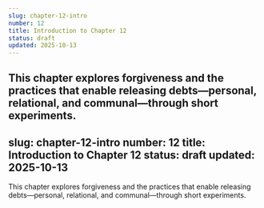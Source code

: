 ```yaml
---
slug: chapter-12-intro
number: 12
title: Introduction to Chapter 12
status: draft
updated: 2025-10-13
---
```


This chapter explores forgiveness and the practices that enable releasing debts—personal, relational, and communal—through short experiments.
---
slug: chapter-12-intro
number: 12
title: Introduction to Chapter 12
status: draft
updated: 2025-10-13
---

This chapter explores forgiveness and the practices that enable releasing debts—personal, relational, and communal—through short experiments.
